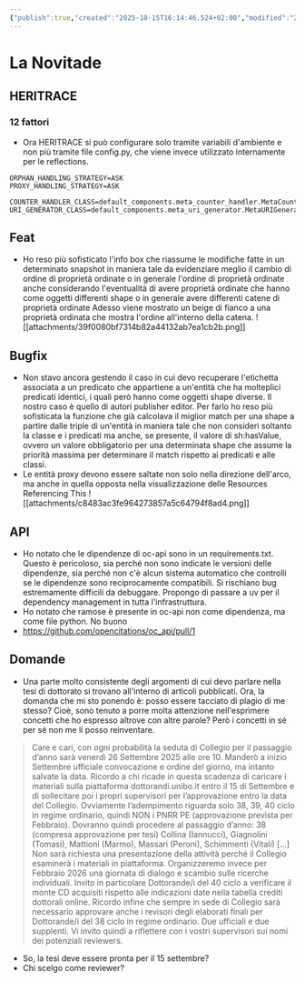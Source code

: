 ```yaml
---
{"publish":true,"created":"2025-10-15T16:14:46.524+02:00","modified":"2025-07-30T12:00:00.000+02:00","cssclasses":""}
---
```



# La Novitade

## HERITRACE

### 12 fattori
- Ora HERITRACE si può configurare solo tramite variabili d'ambiente e non più tramite file config.py, che viene invece utilizzato internamente per le reflections.

```
ORPHAN_HANDLING_STRATEGY=ASK
PROXY_HANDLING_STRATEGY=ASK

COUNTER_HANDLER_CLASS=default_components.meta_counter_handler.MetaCounterHandler
URI_GENERATOR_CLASS=default_components.meta_uri_generator.MetaURIGenerator
```


## Feat
- Ho reso più sofisticato l'info box che riassume le modifiche fatte in un determinato snapshot in maniera tale da evidenziare meglio il cambio di ordine di proprietà ordinate o in generale l'ordine di proprietà ordinate anche considerando l'eventualità di avere proprietà ordinate che hanno come oggetti differenti shape o in generale avere differenti catene di proprietà ordinate Adesso viene mostrato un beige di fianco a una proprietà ordinata che mostra l'ordine all'interno della catena.
![[attachments/39f0080bf7314b82a44132ab7ea1cb2b.png]]

## Bugfix
- Non stavo ancora gestendo il caso in cui devo recuperare l'etichetta associata a un predicato che appartiene a un'entità che ha molteplici predicati identici, i quali però hanno come oggetti shape diverse. Il nostro caso è quello di autori publisher editor. Per farlo ho reso più sofisticata la funzione che già calcolava il miglior match per una shape a partire dalle triple di un'entità in maniera tale che non consideri soltanto la classe e i predicati ma anche, se presente, il valore di sh:hasValue, ovvero un valore obbligatorio per una determinata shape che assume la priorità massima per determinare il match rispetto ai predicati e alle classi.
- Le entità proxy devono essere saltate non solo nella direzione dell'arco, ma anche in quella opposta nella visualizzazione delle Resources Referencing This
![[attachments/c8483ac3fe964273857a5c64794f8ad4.png]]

## API
- Ho notato che le dipendenze di oc-api sono in un requirements.txt. Questo è pericoloso, sia perché non sono indicate le versioni delle dipendenze, sia perché non c'è alcun sistema automatico che controlli se le dipendenze sono reciprocamente compatibili. Si rischiano bug estremamente difficili da debuggare. Propongo di passare a uv per il dependency management in tutta l'infrastruttura.
- Ho notato che ramose è presente in oc-api non come dipendenza, ma come file python. No buono
- https://github.com/opencitations/oc_api/pull/1

## Domande
- Una parte molto consistente degli argomenti di cui devo parlare nella tesi di dottorato si trovano all'interno di articoli pubblicati. Ora, la domanda che mi sto ponendo è: posso essere tacciato di plagio di me stesso? Cioè, sono tenuto a porre molta attenzione nell'esprimere concetti che ho espresso altrove con altre parole? Però i concetti in sé per sé non me li posso reinventare.

> Care e cari, con ogni probabilità la seduta di Collegio per il passaggio d’anno sarà venerdì 26 Settembre 2025 alle ore 10. Manderò a inizio Settembre ufficiale convocazione e ordine del giorno, ma intanto salvate la data. Ricordo a chi ricade in questa scadenza di caricare i materiali sulla piattaforma dottorandi.unibo.it entro il 15 di Settembre e di sollecitare poi i propri supervisori per l’approvazione entro la data del Collegio. Ovviamente l’adempimento riguarda solo 38, 39, 40 ciclo in regime ordinario, quindi NON i PNRR PE (approvazione prevista per Febbraio). Dovranno quindi procedere al passaggio d’anno: 38 (compresa approvazione per tesi) Collina (Iannucci), Giagnolini (Tomasi), Mattioni (Marmo), Massari (Peroni), Schimmenti (Vitali) [...]
Non sarà richiesta una presentazione della attività perché il Collegio esaminerà i materiali in piattaforma. Organizzeremo invece per Febbraio 2026 una giornata di dialogo e scambio sulle ricerche individuali. Invito in particolare Dottorande/i del 40 ciclo a verificare il monte CD acquisiti rispetto alle indicazioni date nella tabella crediti dottorali online. Ricordo infine che sempre in sede di Collegio sarà necessario approvare anche i revisori degli elaborati finali per Dottorande/i del 38 ciclo in regime ordinario. Due ufficiali e due supplenti. Vi invito quindi a riflettere con i vostri supervisori sui nomi dei potenziali reviewers.

- So, la tesi deve essere pronta per il 15 settembre?
- Chi scelgo come reviewer?